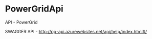 # PowerGridApi
API - PowerGrid

SWAGGER API - http://pg-api.azurewebsites.net/api/help/index.html#/
